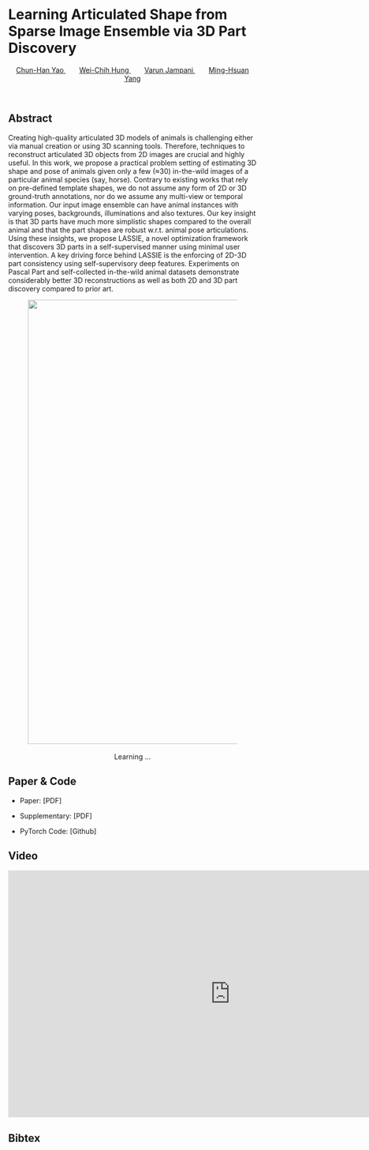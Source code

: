 # Learning Articulated Shape from Sparse Image Ensemble via 3D Part Discovery


<p style="text-align: center;">
<a href="https://www.chhankyao.com/" style="color: ##6495ED"> Chun-Han Yao </a>
&nbsp;&nbsp;&nbsp;&nbsp;&nbsp;&nbsp;
<a href="https://hfslyc.github.io" style="color: ##6495ED"> Wei-Chih Hung </a>
&nbsp;&nbsp;&nbsp;&nbsp;&nbsp;&nbsp;
<a href="http://varunjampani.github.io" style="color: ##6495ED"> Varun Jampani </a>
&nbsp;&nbsp;&nbsp;&nbsp;&nbsp;&nbsp;
<a href="http://faculty.ucmerced.edu/mhyang/" style="color: ##6495ED"> Ming-Hsuan Yang </a>
</p>
<p>&nbsp;</p>


## Abstract

Creating high-quality articulated 3D models of animals is challenging either via manual creation or using 3D scanning tools. 
Therefore, techniques to reconstruct articulated 3D objects from 2D images are crucial and highly useful. 
In this work, we propose a practical problem setting of estimating 3D shape and pose of animals given only a few ($\approx$30) in-the-wild images of a particular animal species (say, horse). 
Contrary to existing works that rely on pre-defined template shapes, we do not assume any form of 2D or 3D ground-truth annotations, nor do we assume any multi-view or temporal information. 
Our input image ensemble can have animal instances with varying poses, backgrounds, illuminations and also textures. 
Our key insight is that 3D parts have much more simplistic shapes compared to the overall animal and that the part shapes are robust w.r.t. animal pose articulations. 
Using these insights, we propose LASSIE, a novel optimization framework that discovers 3D parts in a self-supervised manner using minimal user intervention. 
A key driving force behind LASSIE is the enforcing of 2D-3D part consistency using self-supervisory deep features. 
Experiments on Pascal Part and self-collected in-the-wild animal datasets demonstrate considerably better 3D reconstructions as well as both 2D and 3D part discovery compared to prior art.


<center>
<figure>
    <div id="projectid">
    <img src="https://chhankyao.github.io/papers/cover.png" width="900px" />
    </div>
    <br />
    <figcaption>
	  Learning ...
    </figcaption>
</figure>
</center>


## Paper & Code

- Paper: [PDF]

- Supplementary: [PDF]

- PyTorch Code: [Github]


## Video

<center>
<iframe width="900" height="500" src="https://youtube.com/embed/erNQANNwK6k" frameborder="0" allow="autoplay; encrypted-media" allowfullscreen></iframe>
</center>


## Bibtex
